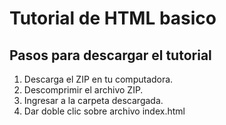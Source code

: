 # Tutorial de HTML basico

## Pasos para descargar el tutorial
1. Descarga el ZIP en tu computadora.
2. Descomprimir el archivo ZIP.
3. Ingresar a la carpeta descargada.
4. Dar doble clic sobre archivo index.html
